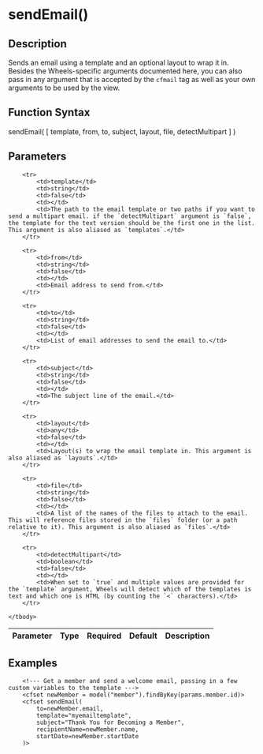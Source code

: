 # sendEmail()

## Description
Sends an email using a template and an optional layout to wrap it in. Besides the Wheels-specific arguments documented here, you can also pass in any argument that is accepted by the `cfmail` tag as well as your own arguments to be used by the view.

## Function Syntax
sendEmail( [ template, from, to, subject, layout, file, detectMultipart ] )


## Parameters
<table>
	<thead>
		<tr>
			<th>Parameter</th>
			<th>Type</th>
			<th>Required</th>
			<th>Default</th>
			<th>Description</th>
		</tr>
	</thead>
	<tbody>
		
		<tr>
			<td>template</td>
			<td>string</td>
			<td>false</td>
			<td></td>
			<td>The path to the email template or two paths if you want to send a multipart email. if the `detectMultipart` argument is `false`, the template for the text version should be the first one in the list. This argument is also aliased as `templates`.</td>
		</tr>
		
		<tr>
			<td>from</td>
			<td>string</td>
			<td>false</td>
			<td></td>
			<td>Email address to send from.</td>
		</tr>
		
		<tr>
			<td>to</td>
			<td>string</td>
			<td>false</td>
			<td></td>
			<td>List of email addresses to send the email to.</td>
		</tr>
		
		<tr>
			<td>subject</td>
			<td>string</td>
			<td>false</td>
			<td></td>
			<td>The subject line of the email.</td>
		</tr>
		
		<tr>
			<td>layout</td>
			<td>any</td>
			<td>false</td>
			<td></td>
			<td>Layout(s) to wrap the email template in. This argument is also aliased as `layouts`.</td>
		</tr>
		
		<tr>
			<td>file</td>
			<td>string</td>
			<td>false</td>
			<td></td>
			<td>A list of the names of the files to attach to the email. This will reference files stored in the `files` folder (or a path relative to it). This argument is also aliased as `files`.</td>
		</tr>
		
		<tr>
			<td>detectMultipart</td>
			<td>boolean</td>
			<td>false</td>
			<td></td>
			<td>When set to `true` and multiple values are provided for the `template` argument, Wheels will detect which of the templates is text and which one is HTML (by counting the `<` characters).</td>
		</tr>
		
	</tbody>
</table>


## Examples
	
		<!--- Get a member and send a welcome email, passing in a few custom variables to the template --->
		<cfset newMember = model("member").findByKey(params.member.id)>
		<cfset sendEmail(
			to=newMember.email,
			template="myemailtemplate",
			subject="Thank You for Becoming a Member",
			recipientName=newMember.name,
			startDate=newMember.startDate
		)>
